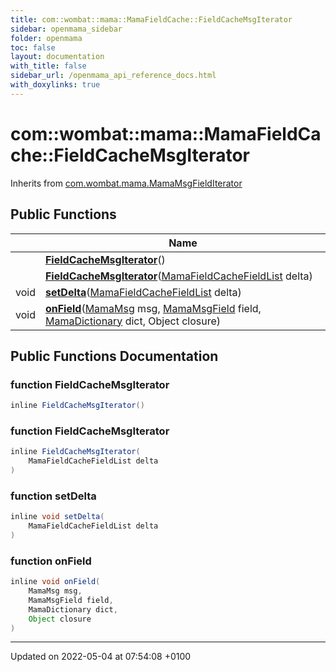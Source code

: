 ```yaml
---
title: com::wombat::mama::MamaFieldCache::FieldCacheMsgIterator
sidebar: openmama_sidebar
folder: openmama
toc: false
layout: documentation
with_title: false
sidebar_url: /openmama_api_reference_docs.html
with_doxylinks: true
---
```


# com::wombat::mama::MamaFieldCache::FieldCacheMsgIterator





Inherits from [com.wombat.mama.MamaMsgFieldIterator](interfacecom_1_1wombat_1_1mama_1_1MamaMsgFieldIterator.html)

## Public Functions

|                | Name           |
| -------------- | -------------- |
| | **[FieldCacheMsgIterator](classcom_1_1wombat_1_1mama_1_1MamaFieldCache_1_1FieldCacheMsgIterator.html#function-fieldcachemsgiterator)**() |
| | **[FieldCacheMsgIterator](classcom_1_1wombat_1_1mama_1_1MamaFieldCache_1_1FieldCacheMsgIterator.html#function-fieldcachemsgiterator)**([MamaFieldCacheFieldList](classcom_1_1wombat_1_1mama_1_1MamaFieldCacheFieldList.html) delta) |
| void | **[setDelta](classcom_1_1wombat_1_1mama_1_1MamaFieldCache_1_1FieldCacheMsgIterator.html#function-setdelta)**([MamaFieldCacheFieldList](classcom_1_1wombat_1_1mama_1_1MamaFieldCacheFieldList.html) delta) |
| void | **[onField](classcom_1_1wombat_1_1mama_1_1MamaFieldCache_1_1FieldCacheMsgIterator.html#function-onfield)**([MamaMsg](classcom_1_1wombat_1_1mama_1_1MamaMsg.html) msg, [MamaMsgField](classcom_1_1wombat_1_1mama_1_1MamaMsgField.html) field, [MamaDictionary](classcom_1_1wombat_1_1mama_1_1MamaDictionary.html) dict, Object closure) |

## Public Functions Documentation

### function FieldCacheMsgIterator

```java
inline FieldCacheMsgIterator()
```


### function FieldCacheMsgIterator

```java
inline FieldCacheMsgIterator(
    MamaFieldCacheFieldList delta
)
```


### function setDelta

```java
inline void setDelta(
    MamaFieldCacheFieldList delta
)
```


### function onField

```java
inline void onField(
    MamaMsg msg,
    MamaMsgField field,
    MamaDictionary dict,
    Object closure
)
```


-------------------------------

Updated on 2022-05-04 at 07:54:08 +0100
